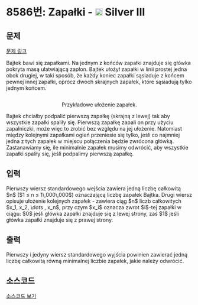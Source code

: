 # 8586번: Zapałki - <img src="https://static.solved.ac/tier_small/8.svg" style="height:20px" /> Silver III

<!-- performance -->

<!-- 문제 제출 후 깃허브에 푸시를 했을 때 제출한 코드의 성능이 입력될 공간입니다.-->

<!-- end -->

## 문제

[문제 링크](https://boj.kr/8586)


<p>Bajtek bawi się zapałkami. Na jednym z końców zapałki znajduje się główka pokryta masą ułatwiającą zapłon. Bajtek ułożył zapałki w linii prostej jedna obok drugiej, w taki sposób, że każdy koniec zapałki sąsiaduje z końcem pewnej innej zapałki, oprócz dwóch skrajnych zapałek, które sąsiadują tylko jednym końcem.</p>

<p align="center"><img alt="" src="https://upload.acmicpc.net/2d74a4f6-095f-4807-aba6-ceefb9679a08/-/preview/"></p>

<p align="center">Przykładowe ułożenie zapałek.</p>

<p>Bajtek chciałby podpalić pierwszą zapałkę (skrajną z lewej) tak aby wszystkie zapałki spaliły się. Pierwszą zapałkę zapali on przy użyciu zapalniczki, może więc to zrobić bez względu na jej ułożenie. Natomiast między kolejnymi zapałkami ogień przeniesie się tylko, jeśli co najmniej jedna z tych zapałek w miejscu połączenia będzie zwrócona główką. Zastanawiamy się, ile minimalnie zapałek musimy odwrócić, aby wszystkie zapałki spaliły się, jeśli podpalimy pierwszą zapałkę.</p>



## 입력


<p>Pierwszy wiersz standardowego wejścia zawiera jedną liczbę całkowitą $n$&nbsp;($1 ≤ n ≤ 1\,000\,000$) oznaczającą liczbę zapałek Bajtka. Drugi wiersz opisuje ułożenie kolejnych zapałek - zawiera ciąg $n$&nbsp;liczb całkowitych $x_1, x_2, \dots , x_n$, przy czym $x_i$&nbsp;oznacza zwrot $i$-tej zapałki w ciągu: $0$&nbsp;jeśli główka zapałki znajduje się z lewej strony, zaś $1$&nbsp;jeśli główka zapałki znajduje się z prawej strony.</p>



## 출력


<p>Pierwszy i jedyny wiersz standardowego wyjścia powinien zawierać jedną liczbę całkowitą równą minimalnej liczbie zapałek, jakie należy odwrócić.</p>



## 소스코드

[소스코드 보기](Zapałki.cpp)